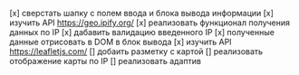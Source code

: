 [x] сверстать шапку с полем ввода и блока вывода информации
[x] изучить API https://geo.ipify.org/
[x] реализовать функционал получения данных по IP
[x] дабавить валидацию введенного IP
[x] полученные данные отрисовать в DOM в блок вывода
[x] изучить API https://leafletjs.com/ 
[] добаить разметку с картой
[] реализовать отображение карты по IP
[] реализовать адаптив